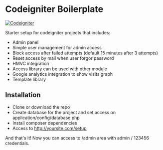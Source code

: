 # Codeigniter Boilerplate

[![Codeigniter](https://img.shields.io/badge/Codeigniter-v3.0.3-orange.svg)](http://codeigniter.com/)

Starter setup for codeigniter projects that includes:

- Admin panel
- Simple user management for admin access
- Block access after failed attempts (default 15 minutes after 3 attempts)
- Reset access by mail when user forgor password
- HMVC integration
- Access library can be used with other module
- Google analytics integration to show visits graph
- Template library

## Installation

- Clone or download the repo
- Create database for the project and set access on application/config/database.php
- Install composer dependencies
- Access to http://yoursite.com/setup

And that's it! Now you can access to /admin area with admin / 123456 credentials.
